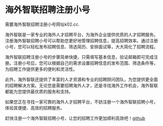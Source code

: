# 海外智联招聘注册小号

需要海外智联招聘注册小号网址k02.cc.

海外智联是一家专业的海外人才招聘平台，为海外企业提供优质的人才招聘服务。注册海外智联招聘小号可以帮助您更好地管理招聘信息，提高招聘效率。通过注册小号，您可以轻松发布招聘信息、筛选简历、安排面试等，大大简化了招聘流程。

海外智联招聘注册小号的步骤简单快捷，只需填写基本信息，验证邮箱即可完成注册。注册小号后，您可以根据自己的需求设置招聘信息的发布范围、筛选条件等，为招聘工作提供更多的便利和灵活性。

此外，海外智联还提供了丰富的人才资源和专业的招聘顾问团队，为您提供更全面的招聘解决方案。无论您是需要招聘海外人才，还是寻找海外工作机会，海外智联都能为您提供最优质的服务和支持。

如果您正在寻找一家可靠的海外人才招聘平台，不妨注册一个海外智联招聘小号，体验其便捷、高效的招聘服务。

赶快注册一个海外智联招聘小号，让您的招聘工作更加顺利高效吧！[github](https://github.com)